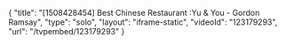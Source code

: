 {
    "title": "[1508428454] Best Chinese Restaurant :Yu & You - Gordon Ramsay",
    "type": "solo",
    "layout": "iframe-static",
    "videoId": "123179293",
    "url": "\/tvpembed\/123179293"
}